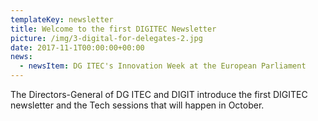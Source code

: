 ```yaml
---
templateKey: newsletter
title: Welcome to the first DIGITEC Newsletter
picture: /img/3-digital-for-delegates-2.jpg
date: 2017-11-1T00:00:00+00:00
news:
  - newsItem: DG ITEC's Innovation Week at the European Parliament
---
```


The Directors-General of DG ITEC and DIGIT introduce the first DIGITEC newsletter and the Tech sessions that will happen in October.
